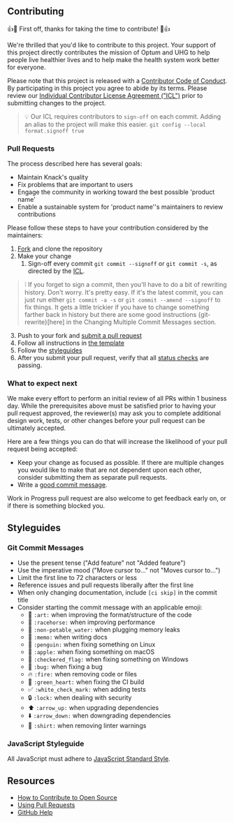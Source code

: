 ## Contributing

[fork]: /fork
[pr]: /compare

:+1::tada: First off, thanks for taking the time to contribute! :tada::+1: 

We're thrilled that you'd like to contribute to this project. Your support of this project directly contributes the mission of Optum and UHG to help people live healthier lives and to help make the health system work better for everyone.

Please note that this project is released with a [Contributor Code of Conduct](CODE_OF_CONDUCT.md). By participating in this project you agree to abide by its terms.  Please review our [Individual Contributor License Agreement ("ICL")](/docs/INDIVIDUAL_CONTRIBUTOR_LICENSE.md) prior to submitting changes to the project.

> :bulb:  Our ICL requires contributors to `sign-off` on each commit.  Adding an alias to the project will make this easier. ```git config --local format.signoff true``` 

### Pull Requests

The process described here has several goals:

- Maintain Knack's quality
- Fix problems that are important to users
- Engage the community in working toward the best possible 'product name'
- Enable a sustainable system for 'product name''s maintainers to review contributions

Please follow these steps to have your contribution considered by the maintainers:

1. [Fork][fork] and clone the repository
1. Make your change
      1. Sign-off every commit `git commit --signoff` or `git commit -s`, as directed by the [ICL](/docs/INDIVIDUAL_CONTRIBUTOR_LICENSE.md).

> :grey_exclamation: If you forget to sign a commit, then you'll have to do a bit of rewriting history. Don't worry. It's pretty easy. If it's the latest commit, you can just run either `git commit -a -s` or `git commit --amend --signoff` to fix things. It gets a little trickier if you have to change something farther back in history but there are some good instructions {git-rewrite}[here] in the Changing Multiple Commit Messages section.

3. Push to your fork and [submit a pull request](https://help.github.com/en/articles/creating-a-pull-request)
1. Follow all instructions in [the template](PULL_REQUEST_TEMPLATE.md)
1. Follow the [styleguides](#styleguides)
1. After you submit your pull request, verify that all [status checks](https://help.github.com/articles/about-status-checks/) are passing.

### What to expect next

We make every effort to perform an initial review of all PRs within 1 business day.  While the prerequisites above must be satisfied prior to having your pull request approved, the reviewer(s) may ask you to complete additional design work, tests, or other changes before your pull request can be ultimately accepted.  

Here are a few things you can do that will increase the likelihood of your pull request being accepted:

- Keep your change as focused as possible. If there are multiple changes you would like to make that are not dependent upon each other, consider submitting them as separate pull requests.
- Write a [good commit message](#git-commit-messages).

Work in Progress pull request are also welcome to get feedback early on, or if there is something blocked you.

## Styleguides

### Git Commit Messages

* Use the present tense ("Add feature" not "Added feature")
* Use the imperative mood ("Move cursor to..." not "Moves cursor to...")
* Limit the first line to 72 characters or less
* Reference issues and pull requests liberally after the first line
* When only changing documentation, include `[ci skip]` in the commit title
* Consider starting the commit message with an applicable emoji:
    * :art: `:art:` when improving the format/structure of the code
    * :racehorse: `:racehorse:` when improving performance
    * :non-potable_water: `:non-potable_water:` when plugging memory leaks
    * :memo: `:memo:` when writing docs
    * :penguin: `:penguin:` when fixing something on Linux
    * :apple: `:apple:` when fixing something on macOS
    * :checkered_flag: `:checkered_flag:` when fixing something on Windows
    * :bug: `:bug:` when fixing a bug
    * :fire: `:fire:` when removing code or files
    * :green_heart: `:green_heart:` when fixing the CI build
    * :white_check_mark: `:white_check_mark:` when adding tests
    * :lock: `:lock:` when dealing with security
    * :arrow_up: `:arrow_up:` when upgrading dependencies
    * :arrow_down: `:arrow_down:` when downgrading dependencies
    * :shirt: `:shirt:` when removing linter warnings

### JavaScript Styleguide

All JavaScript must adhere to [JavaScript Standard Style](https://standardjs.com/).

## Resources

- [How to Contribute to Open Source](https://opensource.guide/how-to-contribute/)
- [Using Pull Requests](https://help.github.com/articles/about-pull-requests/)
- [GitHub Help](https://help.github.com)
